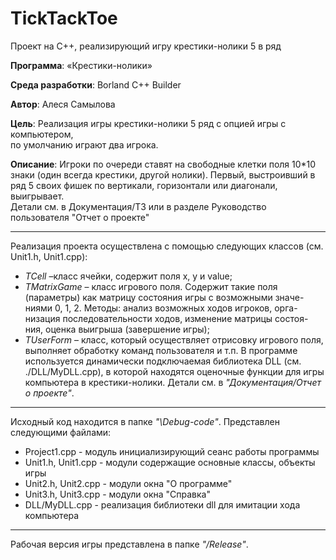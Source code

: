 # TickTackToe
Проект на  С++, реализирующий игру крестики-нолики 5 в ряд

**Программа**: «Крестики-нолики»

**Cреда разработки**: Borland С++ Builder

**Автор**: Алеся Самылова

**Цель**: Реализация игры крестики-нолики 5 ряд с опцией игры с компьютером,  
          по умолчанию играют два игрока. 
          
**Описание**: Игроки  по очереди ставят на свободные клетки поля  10*10   знаки  (один  всегда  крестики,  другой нолики).   Первый, выстроивший в ряд 5 своих фишек по вертикали, горизонтали или диагонали, выигрывает.   
Детали см. в Документация/TЗ или в разделе Руководство пользователя "Отчет о проекте"  


-------------------------------------------------------------------------------------------------------------
Реализация проекта осуществлена с помощью следующих классов (см. Unit1.h, Unit1.cpp):
*	*TCell* –класс ячейки, содержит поля x, y и value;
*	*TMatrixGame* – класс игрового поля. Содержит такие поля (параметры) как матрицу состояния игры с возможными значе-ниями 0, 1, 2. Методы: анализ возможных ходов игроков, орга-низация последовательности ходов, изменение матрицы состоя-ния, оценка выигрыша (завершение игры);
*	*TUserForm* – класс, который осуществляет отрисовку игрового поля, выполняет обработку команд пользователя и т.п.
В программе используется динамически подключаемая библиотека DLL (см. ./DLL/MyDLL.cpp),
в которой находятся оценочные функции для игры компьютера в крестики-нолики.
Детали см. в *"Документация/Отчет о проекте"*.

-------------------------------------------------------------------------------------------------------------
Исходный код находится в папке *"\Debug-code"*.
Представлен следующими файлами:
* Project1.cpp - модуль инициализирующий сеанс работы программы
* Unit1.h, Unit1.cpp - модули содержащие основные классы, объекты игры
* Unit2.h, Unit2.cpp - модули окна "О программе"
* Unit3.h, Unit3.cpp - модули окна "Cправка"  
* DLL/MyDLL.cpp      - реализация библиотеки dll для имитации хода компьютера

-----------------------------------------------------------------------------------------------------------------
Рабочая версия игры представлена в папке *"/Release"*. 

